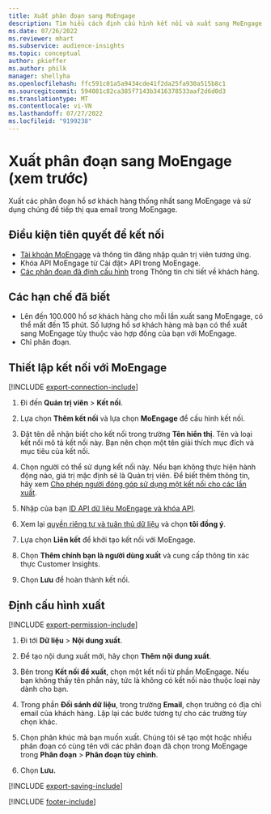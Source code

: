 ```yaml
---
title: Xuất phân đoạn sang MoEngage
description: Tìm hiểu cách định cấu hình kết nối và xuất sang MoEngage.
ms.date: 07/26/2022
ms.reviewer: mhart
ms.subservice: audience-insights
ms.topic: conceptual
author: pkieffer
ms.author: philk
manager: shellyha
ms.openlocfilehash: ffc591c01a5a9434cde41f2da25fa930a515b8c1
ms.sourcegitcommit: 594081c82ca385f7143b3416378533aaf2d6d0d3
ms.translationtype: MT
ms.contentlocale: vi-VN
ms.lasthandoff: 07/27/2022
ms.locfileid: "9199238"
---
```

# <a name="export-segments-to-moengage-preview"></a>Xuất phân đoạn sang MoEngage (xem trước)

Xuất các phân đoạn hồ sơ khách hàng thống nhất sang MoEngage và sử dụng chúng để tiếp thị qua email trong MoEngage.

## <a name="prerequisites-for-a-connection"></a>Điều kiện tiên quyết để kết nối

- [Tài khoản MoEngage](https://www.moengage.com/) và thông tin đăng nhập quản trị viên tương ứng.
- Khóa API MoEngage từ Cài đặt> API trong MoEngage.
- [Các phân đoạn đã định cấu hình](segments.md) trong Thông tin chi tiết về khách hàng.

## <a name="known-limitations"></a>Các hạn chế đã biết

- Lên đến 100.000 hồ sơ khách hàng cho mỗi lần xuất sang MoEngage, có thể mất đến 15 phút. Số lượng hồ sơ khách hàng mà bạn có thể xuất sang MoEngage tùy thuộc vào hợp đồng của bạn với MoEngage.
- Chỉ phân đoạn.

## <a name="set-up-connection-to-moengage"></a>Thiết lập kết nối với MoEngage

[!INCLUDE [export-connection-include](includes/export-connection-admn.md)]

1. Đi đến **Quản trị viên** > **Kết nối**.

1. Lựa chọn **Thêm kết nối** và lựa chọn **MoEngage** để cấu hình kết nối.

1. Đặt tên dễ nhận biết cho kết nối trong trường **Tên hiển thị**. Tên và loại kết nối mô tả kết nối này. Bạn nên chọn một tên giải thích mục đích và mục tiêu của kết nối.

1. Chọn người có thể sử dụng kết nối này. Nếu bạn không thực hiện hành động nào, giá trị mặc định sẽ là Quản trị viên. Để biết thêm thông tin, hãy xem [Cho phép người đóng góp sử dụng một kết nối cho các lần xuất](connections.md#allow-contributors-to-use-a-connection-for-exports).

1. Nhập của bạn [ID API dữ liệu MoEngage và khóa API](https://developers.moengage.com/hc/articles/4404674776724-Overview#:~:text=Navigate%20to%20Settings%20%3E%20APIs%20%3E%20DATA,ID%20Password%20%2D%20DATA%20API%20KEY).

1. Xem lại [quyền riêng tư và tuân thủ dữ liệu](connections.md#data-privacy-and-compliance) và chọn **tôi đồng ý**.

1. Lựa chọn **Liên kết** để khởi tạo kết nối với MoEngage.

1. Chọn **Thêm chính bạn là người dùng xuất** và cung cấp thông tin xác thực Customer Insights.

1. Chọn **Lưu** để hoàn thành kết nối.

## <a name="configure-an-export"></a>Định cấu hình xuất

[!INCLUDE [export-permission-include](includes/export-permission.md)]

1. Đi tới **Dữ liệu** > **Nội dung xuất**.

1. Để tạo nội dung xuất mới, hãy chọn **Thêm nội dung xuất**.

1. Bên trong **Kết nối để xuất**, chọn một kết nối từ phần MoEngage. Nếu bạn không thấy tên phần này, tức là không có kết nối nào thuộc loại này dành cho bạn.

1. Trong phần **Đối sánh dữ liệu**, trong trường **Email**, chọn trường có địa chỉ email của khách hàng. Lặp lại các bước tương tự cho các trường tùy chọn khác.

1. Chọn phân khúc mà bạn muốn xuất. Chúng tôi sẽ tạo một hoặc nhiều phân đoạn có cùng tên với các phân đoạn đã chọn trong MoEngage trong **Phân đoạn** > **Phân đoạn tùy chỉnh**.

1. Chọn **Lưu.**

[!INCLUDE [export-saving-include](includes/export-saving.md)]

[!INCLUDE [footer-include](includes/footer-banner.md)]
